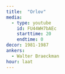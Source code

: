 ```yaml
---
title:  "Orlov"
media:
  - type: youtube
    id: FU44WH7bAEc
    starttime: 20
    endtime: 0
decor: 1981-1987
ankers:
  - Walter Braeckman
hour: laat
---
```

